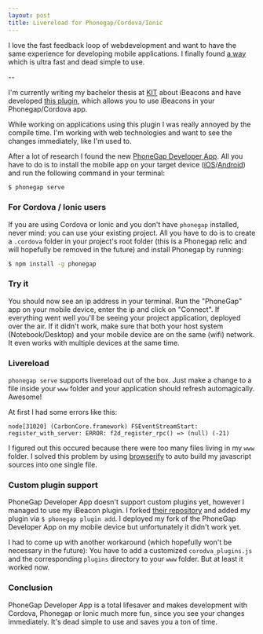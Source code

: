 ```yaml
---
layout: post
title: Livereload for Phonegap/Cordova/Ionic
---
```


I love the fast feedback loop of webdevelopment and want to have the same experience for developing mobile applications. I finally found [a way](http://app.phonegap.com) which is ultra fast and dead simple to use.

--

I'm currently writing my bachelor thesis at [KIT](http://www.kit.edu) about iBeacons and have developed [this plugin](https://github.com/mobilion/cordova-ibeacon-plugin), which allows you to use iBeacons in your Phonegap/Cordova app.

While working on applications using this plugin I was really annoyed by the compile time. I'm working with web technologies and want to see the changes immediately, like I'm used to.

After a lot of research I found the new [PhoneGap Developer App](http://app.phonegap.com). All you have to do is to install the mobile app on your target device ([iOS](https://itunes.apple.com/app/id843536693)/[Android](https://play.google.com/store/apps/details?id=com.adobe.phonegap.app)) and run the following command in your terminal:

```sh
$ phonegap serve
```

### For Cordova / Ionic users

If you are using Cordova or Ionic and you don't have `phonegap` installed, never mind: you can use your existing project. All you have to do is to create a `.cordova` folder in your project's root folder (this is a Phonegap relic and will hopefully be removed in the future) and install Phonegap by running: 

```sh
$ npm install -g phonegap
```

### Try it

You should now see an ip address in your terminal. Run the "PhoneGap" app on your mobile device, enter the ip and click on "Connect". If everything went well you'll be seeing your project application, deployed over the air. If it didn't work, make sure that both your host system (Notebook/Desktop) and your mobile device are on the same (wifi) network. It even works with multiple devices at the same time.

### Livereload

`phonegap serve` supports livereload out of the box. Just make a change to a file inside your `www` folder and your application should refresh automagically. Awesome!

At first I had some errors like this:

```
node[31020] (CarbonCore.framework) FSEventStreamStart: register_with_server: ERROR: f2d_register_rpc() => (null) (-21)
```

I figured out this occured because there were too many files living in my `www` folder. I solved this problem by using [browserify](http://browserify.org) to auto build my javascript sources into one single file.

### Custom plugin support

PhoneGap Developer App doesn't support custom plugins yet, however I managed to use my iBeacon plugin. I forked [their repository](https://github.com/phonegap/phonegap-app-developer) and added my plugin via `$ phonegap plugin add`. I deployed my fork of the PhoneGap Developer App on my mobile device but unfortunately it didn't work yet.

I had to come up with another workaround (which hopefully won't be necessary in the future): You have to add a customized `corodva_plugins.js` and the corresponding `plugins` directory to your `www` folder. But at least it worked now.

### Conclusion

PhoneGap Developer App is a total lifesaver and makes development with Cordova, Phonegap or Ionic much more fun, since you see your changes immediately. It's dead simple to use and saves you a ton of time.





